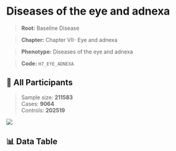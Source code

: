 # Diseases of the eye and adnexa

> **Root:** Baseline Disease  

> **Chapter:** Chapter VII- Eye and adnexa  

> **Phenotype:** Diseases of the eye and adnexa  

> **Code:** `H7_EYE_ADNEXA`

## 🧪 All Participants  
> Sample size: **211583**  
> Cases: **9064**  
> Controls: **202519**
<img src="/Sensitive/Figures/ALL/Baseline/H7_EYE_ADNEXA.png"/>

## 📊 Data Table
<CsvTableMRF src="/Sensitive/Data/ALL/Baseline/LG_H7_EYE_ADNEXA.csv"/>

